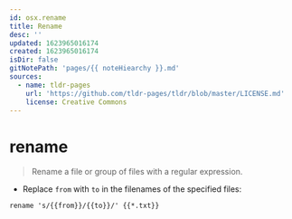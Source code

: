 ```yaml
---
id: osx.rename
title: Rename
desc: ''
updated: 1623965016174
created: 1623965016174
isDir: false
gitNotePath: 'pages/{{ noteHiearchy }}.md'
sources:
  - name: tldr-pages
    url: 'https://github.com/tldr-pages/tldr/blob/master/LICENSE.md'
    license: Creative Commons
---
```

# rename

> Rename a file or group of files with a regular expression.

- Replace `from` with `to` in the filenames of the specified files:

`rename 's/{{from}}/{{to}}/' {{*.txt}}`

